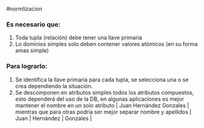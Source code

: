 #normlizacion

### Es necesario que:
1. Toda tupla (relación) debe tener una llave primaria
2. Lo dominios  simples solo deben contener valores atómicos (en su forma amas simple)

### Para lograrlo:
1. Se identifica la llave primaria para cada tupla, se selecciona una o se crea dependiendo la situación.
2. Se descomponen en atributos simples todos los atributos compuestos, esto dependerá del uso de la DB, en algunas aplicaciones es mejor mantener el nombre en un solo atributo | Juan Hernández Gonzales | mientras que para otras podría ser mejor separar nombre y apellidos | Juan | Hernández | Gonzales | 